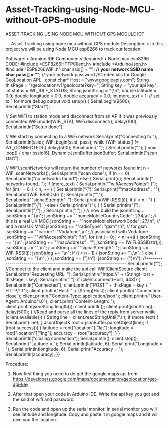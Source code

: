 # Asset-Tracking-using-Node-MCU-without-GPS-module
 
ASSET TRACKING USING NODE MCU WITHOUT GPS MODULE
IOT 
 
 
Asset Tracking using node mcu without GPS module
Description: 
•	In this project we will be using Node MCU esp8266 to track our location

Software:
•	Arduino IDE
Components Required:
•	Node mcu esp8266
CODE:
#include <ESP8266HTTPClient.h>
#include <ArduinoJson.h>
#include "ESP8266WiFi.h"
char ssid[] = "********";         // your network SSID name
char pass[] = "********";          // your network password
//Credentials for Google GeoLocation API...
const char* Host = "www.googleapis.com";
String thisPage = "/geolocation/v1/geolocate?key=";
String key = "your api key";
int status = WL_IDLE_STATUS;
String jsonString = "{\n";
double latitude    = 0.0;
double longitude   = 0.0;
double accuracy    = 0.0;
int more_text = 1;    // set to 1 for more debug output
void setup()   {
  Serial.begin(9600);
  Serial.println("Start");
 
 // Set WiFi to station mode and disconnect from an AP if it was previously connected
  WiFi.mode(WIFI_STA);
  WiFi.disconnect();
  delay(100);
  Serial.println("Setup done");
  
// We start by connecting to a WiFi network
  Serial.print("Connecting to ");
  Serial.println(ssid);
  WiFi.begin(ssid, pass);
  while (WiFi.status() != WL_CONNECTED) {
    delay(500);
    Serial.print(".");
  }
  Serial.println(".");
}
void loop() {
  char bssid[6];
  DynamicJsonBuffer jsonBuffer;
  Serial.println("scan start");
  
// WiFi.scanNetworks will return the number of networks found
  int n = WiFi.scanNetworks();
  Serial.println("scan done");
  if (n == 0)
    Serial.println("no networks found");
  else
  {
    Serial.print(n);
    Serial.println(" networks found...");
    if (more_text) {
      Serial.println("\"wifiAccessPoints\": [");
      for (int i = 0; i < n; ++i)
      {
        Serial.println("{");
        Serial.print("\"macAddress\" : \"");
        Serial.print(WiFi.BSSIDstr(i));
        Serial.println("\",");
        Serial.print("\"signalStrength\": ");
        Serial.println(WiFi.RSSI(i));
        if (i < n - 1)
        {
          Serial.println("},");
        }
        else
        {
          Serial.println("}");
        }
      }
      Serial.println("]");
      Serial.println("}");
    }
    Serial.println(" ");
  }
// now build the jsonString...
  jsonString = "{\n";
  jsonString += "\"homeMobileCountryCode\": 234,\n"; // this is a real UK MCC
  jsonString += "\"homeMobileNetworkCode\": 27,\n";  // and a real UK MNC
  jsonString += "\"radioType\": \"gsm\",\n";         // for gsm
  jsonString += "\"carrier\": \"Vodafone\",\n";      // associated with Vodafone
  jsonString += "\"wifiAccessPoints\": [\n";
  for (int j = 0; j < n; ++j)
  {
    jsonString += "{\n";
    jsonString += "\"macAddress\" : \"";
    jsonString += (WiFi.BSSIDstr(j));
    jsonString += "\",\n";
    jsonString += "\"signalStrength\": ";
    jsonString += WiFi.RSSI(j);
    jsonString += "\n";
    if (j < n - 1)
    {
      jsonString += "},\n";
    }
    else
    {
      jsonString += "}\n";
    }
  }
  jsonString += ("]\n");
  jsonString += ("}\n");
  //-------------------------------------------------------------------- Serial.println("");
  //Connect to the client and make the api call
  WiFiClientSecure client;
  Serial.print("Requesting URL: ");
  Serial.println("https://" + (String)Host + thisPage + key);
  Serial.println(" ");
  if (client.connect(Host, 443)) {
    Serial.println("Connected");
    client.println("POST " + thisPage + key + " HTTP/1.1");
    client.println("Host: " + (String)Host);
    client.println("Connection: close");
    client.println("Content-Type: application/json");
    client.println("User-Agent: Arduino/1.0");
    client.print("Content-Length: ");
    client.println(jsonString.length());
    client.println();
    client.print(jsonString);
    delay(500);
  }
  //Read and parse all the lines of the reply from server
  while (client.available()) {
    String line = client.readStringUntil('\r');
    if (more_text) {
      Serial.print(line);
    }
    JsonObject& root = jsonBuffer.parseObject(line);
    if (root.success()) {
      latitude    = root["location"]["lat"];
      longitude   = root["location"]["lng"];
      accuracy   = root["accuracy"];
    }
  }
  Serial.println("closing connection");
  Serial.println();
  client.stop();
  Serial.print("Latitude = ");
  Serial.println(latitude, 6);
  Serial.print("Longitude = ");
  Serial.println(longitude, 6);
  Serial.print("Accuracy = ");
  Serial.println(accuracy);
}}

Procedure:
1.	Now  first thing you need to do get the google maps api from https://developers.google.com/maps/documentation/geolocation/get-api-key

 
2.	After that open your code in Arduino IDE. Write the api key you got and the ssid of wifi and password.






3.	Run the code and open up the serial monitor. In serial monitor you will see latitude and longitude. Copy and paste it in google maps and it will give you the location.






